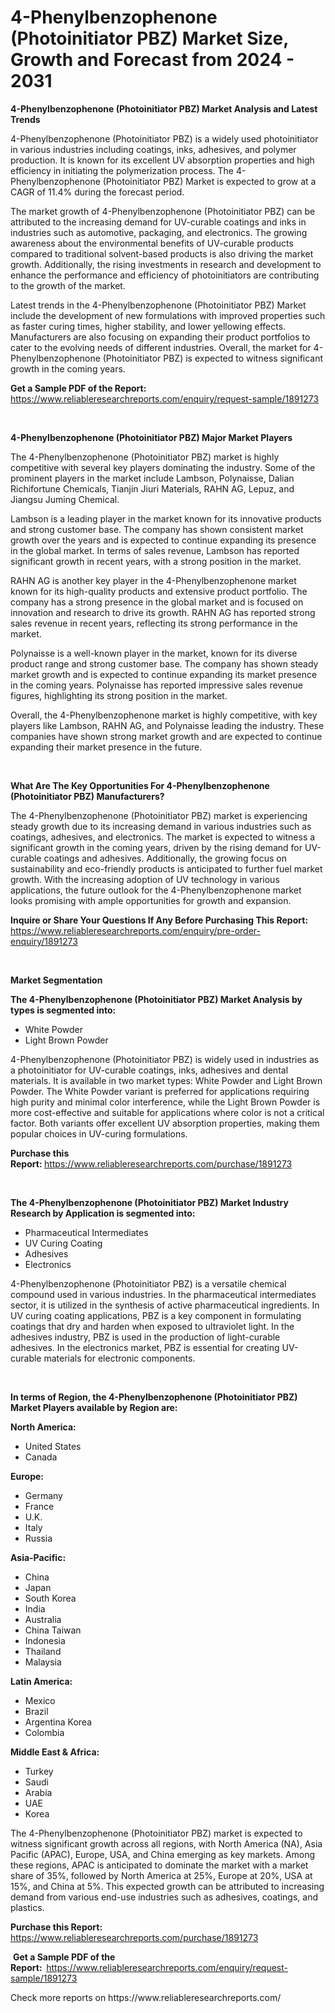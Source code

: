 <p><h1>4-Phenylbenzophenone (Photoinitiator PBZ) Market Size, Growth and Forecast from 2024 - 2031</h1></p><p><strong>4-Phenylbenzophenone (Photoinitiator PBZ) Market Analysis and Latest Trends</strong></p>
<p><p>4-Phenylbenzophenone (Photoinitiator PBZ) is a widely used photoinitiator in various industries including coatings, inks, adhesives, and polymer production. It is known for its excellent UV absorption properties and high efficiency in initiating the polymerization process. The 4-Phenylbenzophenone (Photoinitiator PBZ) Market is expected to grow at a CAGR of 11.4% during the forecast period.</p><p>The market growth of 4-Phenylbenzophenone (Photoinitiator PBZ) can be attributed to the increasing demand for UV-curable coatings and inks in industries such as automotive, packaging, and electronics. The growing awareness about the environmental benefits of UV-curable products compared to traditional solvent-based products is also driving the market growth. Additionally, the rising investments in research and development to enhance the performance and efficiency of photoinitiators are contributing to the growth of the market.</p><p>Latest trends in the 4-Phenylbenzophenone (Photoinitiator PBZ) Market include the development of new formulations with improved properties such as faster curing times, higher stability, and lower yellowing effects. Manufacturers are also focusing on expanding their product portfolios to cater to the evolving needs of different industries. Overall, the market for 4-Phenylbenzophenone (Photoinitiator PBZ) is expected to witness significant growth in the coming years.</p></p>
<p><strong>Get a Sample PDF of the Report:&nbsp;</strong> <a href="https://www.reliableresearchreports.com/enquiry/request-sample/1891273">https://www.reliableresearchreports.com/enquiry/request-sample/1891273</a></p>
<p>&nbsp;</p>
<p><strong>4-Phenylbenzophenone (Photoinitiator PBZ) Major Market Players</strong></p>
<p><p>The 4-Phenylbenzophenone (Photoinitiator PBZ) market is highly competitive with several key players dominating the industry. Some of the prominent players in the market include Lambson, Polynaisse, Dalian Richifortune Chemicals, Tianjin Jiuri Materials, RAHN AG, Lepuz, and Jiangsu Juming Chemical.</p><p>Lambson is a leading player in the market known for its innovative products and strong customer base. The company has shown consistent market growth over the years and is expected to continue expanding its presence in the global market. In terms of sales revenue, Lambson has reported significant growth in recent years, with a strong position in the market.</p><p>RAHN AG is another key player in the 4-Phenylbenzophenone market known for its high-quality products and extensive product portfolio. The company has a strong presence in the global market and is focused on innovation and research to drive its growth. RAHN AG has reported strong sales revenue in recent years, reflecting its strong performance in the market.</p><p>Polynaisse is a well-known player in the market, known for its diverse product range and strong customer base. The company has shown steady market growth and is expected to continue expanding its market presence in the coming years. Polynaisse has reported impressive sales revenue figures, highlighting its strong position in the market.</p><p>Overall, the 4-Phenylbenzophenone market is highly competitive, with key players like Lambson, RAHN AG, and Polynaisse leading the industry. These companies have shown strong market growth and are expected to continue expanding their market presence in the future.</p></p>
<p>&nbsp;</p>
<p><strong>What Are The Key Opportunities For 4-Phenylbenzophenone (Photoinitiator PBZ) Manufacturers?</strong></p>
<p><p>The 4-Phenylbenzophenone (Photoinitiator PBZ) market is experiencing steady growth due to its increasing demand in various industries such as coatings, adhesives, and electronics. The market is expected to witness a significant growth in the coming years, driven by the rising demand for UV-curable coatings and adhesives. Additionally, the growing focus on sustainability and eco-friendly products is anticipated to further fuel market growth. With the increasing adoption of UV technology in various applications, the future outlook for the 4-Phenylbenzophenone market looks promising with ample opportunities for growth and expansion.</p></p>
<p><strong>Inquire or Share Your Questions If Any Before Purchasing This Report:</strong> <a href="https://www.reliableresearchreports.com/enquiry/pre-order-enquiry/1891273">https://www.reliableresearchreports.com/enquiry/pre-order-enquiry/1891273</a></p>
<p>&nbsp;</p>
<p><strong>Market Segmentation</strong></p>
<p><strong>The 4-Phenylbenzophenone (Photoinitiator PBZ) Market Analysis by types is segmented into:</strong></p>
<p><ul><li>White Powder</li><li>Light Brown Powder</li></ul></p>
<p><p>4-Phenylbenzophenone (Photoinitiator PBZ) is widely used in industries as a photoinitiator for UV-curable coatings, inks, adhesives and dental materials. It is available in two market types: White Powder and Light Brown Powder. The White Powder variant is preferred for applications requiring high purity and minimal color interference, while the Light Brown Powder is more cost-effective and suitable for applications where color is not a critical factor. Both variants offer excellent UV absorption properties, making them popular choices in UV-curing formulations.</p></p>
<p><strong>Purchase this Report:&nbsp;</strong><a href="https://www.reliableresearchreports.com/purchase/1891273">https://www.reliableresearchreports.com/purchase/1891273</a></p>
<p>&nbsp;</p>
<p><strong>The 4-Phenylbenzophenone (Photoinitiator PBZ) Market Industry Research by Application is segmented into:</strong></p>
<p><ul><li>Pharmaceutical Intermediates</li><li>UV Curing Coating</li><li>Adhesives</li><li>Electronics</li></ul></p>
<p><p>4-Phenylbenzophenone (Photoinitiator PBZ) is a versatile chemical compound used in various industries. In the pharmaceutical intermediates sector, it is utilized in the synthesis of active pharmaceutical ingredients. In UV curing coating applications, PBZ is a key component in formulating coatings that dry and harden when exposed to ultraviolet light. In the adhesives industry, PBZ is used in the production of light-curable adhesives. In the electronics market, PBZ is essential for creating UV-curable materials for electronic components.</p></p>
<p>&nbsp;</p>
<p><strong>In terms of Region, the 4-Phenylbenzophenone (Photoinitiator PBZ) Market Players available by Region are:</strong></p>
<p>
    <p> <strong> North America: </strong>
        <ul>
            <li>United States</li>
            <li>Canada</li>
        </ul>
        </p> 
    <p> <strong> Europe: </strong>
        <ul>
            <li>Germany</li>
            <li>France</li>
            <li>U.K.</li>
            <li>Italy</li>
            <li>Russia</li>
        </ul>
        </p> 
    <p> <strong> Asia-Pacific: </strong>
        <ul>
            <li>China</li>
            <li>Japan</li>
            <li>South Korea</li>
            <li>India</li>
            <li>Australia</li>
            <li>China Taiwan</li>
            <li>Indonesia</li>
            <li>Thailand</li>
            <li>Malaysia</li>
        </ul>
        </p> 
    <p> <strong> Latin America: </strong>
        <ul>
            <li>Mexico</li>
            <li>Brazil</li>
            <li>Argentina Korea</li>
            <li>Colombia</li>
        </ul>
        </p> 
    <p> <strong> Middle East & Africa: </strong>
        <ul>
            <li>Turkey</li>
            <li>Saudi</li>
            <li>Arabia</li>
            <li>UAE</li>
            <li>Korea</li>
        </ul>
    </p>
    </p>
<p><p>The 4-Phenylbenzophenone (Photoinitiator PBZ) market is expected to witness significant growth across all regions, with North America (NA), Asia Pacific (APAC), Europe, USA, and China emerging as key markets. Among these regions, APAC is anticipated to dominate the market with a market share of 35%, followed by North America at 25%, Europe at 20%, USA at 15%, and China at 5%. This expected growth can be attributed to increasing demand from various end-use industries such as adhesives, coatings, and plastics.</p></p>
<p><strong>Purchase this Report: </strong><a href="https://www.reliableresearchreports.com/purchase/1891273">https://www.reliableresearchreports.com/purchase/1891273</a></p>
<p>&nbsp;<strong>Get a Sample PDF of the Report:&nbsp;&nbsp;</strong><a href="https://www.reliableresearchreports.com/enquiry/request-sample/1891273">https://www.reliableresearchreports.com/enquiry/request-sample/1891273</a></p>
<p><strong></strong></p>
<p>Check more reports on https://www.reliableresearchreports.com/</p>